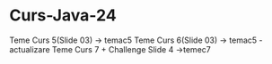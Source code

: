 # Curs-Java-24

Teme Curs 5(Slide 03) -> temac5
Teme Curs 6(Slide 03) -> temac5 - actualizare
Teme Curs 7 + Challenge Slide 4 ->temec7
